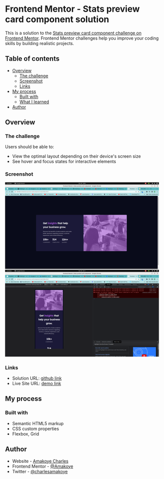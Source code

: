 # Frontend Mentor - Stats preview card component solution

This is a solution to the [Stats preview card component challenge on Frontend Mentor](https://www.frontendmentor.io/challenges/stats-preview-card-component-8JqbgoU62). Frontend Mentor challenges help you improve your coding skills by building realistic projects.

## Table of contents

- [Overview](#overview)
  - [The challenge](#the-challenge)
  - [Screenshot](#screenshot)
  - [Links](#links)
- [My process](#my-process)
  - [Built with](#built-with)
  - [What I learned](#what-i-learned)
- [Author](#author)

## Overview

### The challenge

Users should be able to:

- View the optimal layout depending on their device's screen size
- See hover and focus states for interactive elements

### Screenshot

![](./screenshots/Screenshot_desktop.png)
![](./screenshots/Screenshot_mobile.png)

### Links

- Solution URL: [github link](https://github.com/Amakoye/stats-preview-card-component-main.git)
- Live Site URL: [demo link](https://qr-code-component-main-2t4johakn-amakoye.vercel.app/)

## My process

### Built with

- Semantic HTML5 markup
- CSS custom properties
- Flexbox, Grid

## Author

- Website - [Amakoye Charles](https://github.com/Amakoye)
- Frontend Mentor - [@Amakoye](https://www.frontendmentor.io/profile/Amakoye)
- Twitter - [@charlesamakoye](https://www.twitter.com/charlesamakoye)
